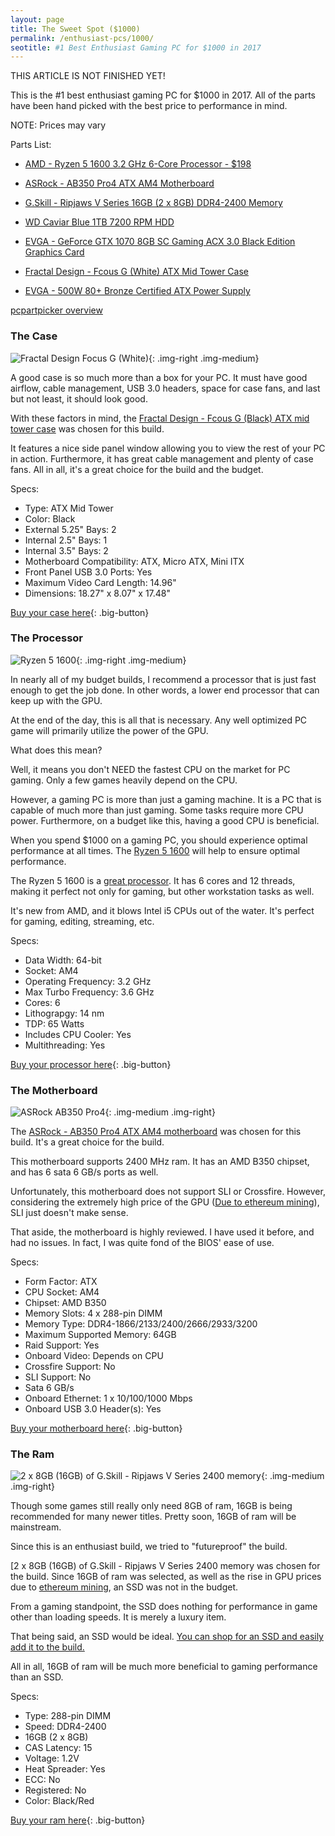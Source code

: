 ```yaml
---
layout: page
title: The Sweet Spot ($1000)
permalink: /enthusiast-pcs/1000/
seotitle: #1 Best Enthusiast Gaming PC for $1000 in 2017
---
```

THIS ARTICLE IS NOT FINISHED YET!


This is the #1 best enthusiast gaming PC for $1000 in 2017. All of the parts have been hand picked with the best price to performance in mind.

NOTE: Prices may vary 

Parts List: 

* [AMD - Ryzen 5 1600 3.2 GHz 6-Core Processor - $198](https://www.amazon.com/gp/product/B06XNRQHG4/ref=as_li_qf_sp_asin_il_tl?ie=UTF8&tag=cryptocurrency06-20&camp=1789&creative=9325&linkCode=as2&creativeASIN=B06XNRQHG4&linkId=19e6fe382563cfb3c11b74d1f8ade825)

* [ASRock - AB350 Pro4 ATX AM4 Motherboard](https://www.amazon.com/gp/product/B06WWF165R/ref=as_li_qf_sp_asin_il_tl?ie=UTF8&tag=cryptocurrency06-20&camp=1789&creative=9325&linkCode=as2&creativeASIN=B06WWF165R&linkId=da5f6cb6124adbfac2a435e219082ec9)

* [G.Skill - Ripjaws V Series 16GB (2 x 8GB) DDR4-2400 Memory](https://www.amazon.com/gp/product/B013J7T5K6/ref=as_li_qf_sp_asin_il_tl?ie=UTF8&tag=cryptocurrency06-20&camp=1789&creative=9325&linkCode=as2&creativeASIN=B013J7T5K6&linkId=c9c90987a892dc655f57b6ef465af49f)

* [WD Caviar Blue 1TB 7200 RPM HDD](https://www.amazon.com/gp/product/B0088PUEPK/ref=as_li_tl?ie=UTF8&tag=cryptocurrency06-20&camp=1789&creative=9325&linkCode=as2&creativeASIN=B0088PUEPK&linkId=ebd1ec7b7b862a7d17070d2b1ea21b01)

* [EVGA - GeForce GTX 1070 8GB SC Gaming ACX 3.0 Black Edition Graphics Card](https://www.amazon.com/gp/product/B01KVZBNY0/ref=as_li_qf_sp_asin_il_tl?ie=UTF8&tag=cryptocurrency06-20&camp=1789&creative=9325&linkCode=as2&creativeASIN=B01KVZBNY0&linkId=5f9747ae90037f75f600073ea41edba5)

* [Fractal Design - Fcous G (White) ATX Mid Tower Case](https://www.amazon.com/gp/product/B071SHFRTP/ref=as_li_qf_sp_asin_il_tl?ie=UTF8&tag=cryptocurrency06-20&camp=1789&creative=9325&linkCode=as2&creativeASIN=B071SHFRTP&linkId=5592028d23d8e6ed2ca7fe3dba505ae3)

* [EVGA - 500W 80+ Bronze Certified ATX Power Supply](https://www.amazon.com/gp/product/B00DZ6R9GE/ref=as_li_qf_sp_asin_il_tl?ie=UTF8&tag=cryptocurrency06-20&camp=1789&creative=9325&linkCode=as2&creativeASIN=B00DZ6R9GE&linkId=daf0cfabb8c31999e7f9d478f4a95b5d)

[pcpartpicker overview](https://pcpartpicker.com/list/62mQHN)

### The Case 
![Fractal Design Focus G (White)](/img/case/fractaldesign-focusg.jpg "Fractal Design Focus G (White)"){: .img-right .img-medium}


A good case is so much more than a box for your PC. It must have good airflow, cable management, USB 3.0 headers, space for case fans, and last but not least, it should look good. 

With these factors in mind, the [Fractal Design - Fcous G (Black) ATX mid tower case](https://www.amazon.com/gp/product/B071SHFRTP/ref=as_li_qf_sp_asin_il_tl?ie=UTF8&tag=cryptocurrency06-20&camp=1789&creative=9325&linkCode=as2&creativeASIN=B071SHFRTP&linkId=5592028d23d8e6ed2ca7fe3dba505ae3) was chosen for this build. 

It features a nice side panel window allowing you to view the rest of your PC in action. Furthermore, it has great cable management and plenty of case fans. All in all, it's a great choice for the build and the budget. 

Specs: 

* Type: ATX Mid Tower
* Color: Black
* External 5.25" Bays: 2
* Internal 2.5" Bays: 1
* Internal 3.5" Bays: 2
* Motherboard Compatibility: ATX, Micro ATX, Mini ITX
* Front Panel USB 3.0 Ports: Yes
* Maximum Video Card Length: 14.96" 
* Dimensions: 18.27" x 8.07" x 17.48" 

[Buy your case here](https://www.amazon.com/gp/product/B071SHFRTP/ref=as_li_qf_sp_asin_il_tl?ie=UTF8&tag=cryptocurrency06-20&camp=1789&creative=9325&linkCode=as2&creativeASIN=B071SHFRTP&linkId=5592028d23d8e6ed2ca7fe3dba505ae3){: .big-button}

### The Processor 
![Ryzen 5 1600](/img/cpu/ryzen51400.png "Ryzen 5 1400"){: .img-right .img-medium}

In nearly all of my budget builds, I recommend a processor that is just fast enough to get the job done. In other words, a lower end processor that can keep up with the GPU. 

At the end of the day, this is all that is necessary. Any well optimized PC game will primarily utilize the power of the GPU. 

What does this mean? 

Well, it means you don't NEED the fastest CPU on the market for PC gaming. Only a few games heavily depend on the CPU. 

However, a gaming PC is more than just a gaming machine. It is a PC that is capable of much more than just gaming. Some tasks require more CPU power. Furthermore, on a budget like this, having a good CPU is beneficial. 

When you spend $1000 on a gaming PC, you should experience optimal performance at all times. The [Ryzen 5 1600](https://www.amazon.com/gp/product/B06XNRQHG4/ref=as_li_qf_sp_asin_il_tl?ie=UTF8&tag=cryptocurrency06-20&camp=1789&creative=9325&linkCode=as2&creativeASIN=B06XNRQHG4&linkId=19e6fe382563cfb3c11b74d1f8ade825) will help to ensure optimal performance.

The Ryzen 5 1600 is a [great processor](https://www.techpowerup.com/reviews/AMD/Ryzen_5_1600/). It has 6 cores and 12 threads, making it perfect not only for gaming, but other workstation tasks as well. 

It's new from AMD, and it blows Intel i5 CPUs out of the water. It's perfect for gaming, editing, streaming, etc. 

Specs: 

* Data Width: 64-bit
* Socket: AM4
* Operating Frequency: 3.2 GHz 
* Max Turbo Frequency: 3.6 GHz
* Cores: 6
* Lithograpgy: 14 nm 
* TDP: 65 Watts
* Includes CPU Cooler: Yes
* Multithreading: Yes 

[Buy your processor here](https://www.amazon.com/gp/product/B06XNRQHG4/ref=as_li_qf_sp_asin_il_tl?ie=UTF8&tag=cryptocurrency06-20&camp=1789&creative=9325&linkCode=as2&creativeASIN=B06XNRQHG4&linkId=19e6fe382563cfb3c11b74d1f8ade825){: .big-button}

### The Motherboard
![ASRock AB350 Pro4](/img/mobo/ab350-pro4.png "ASRock AB350 Pro4"){: .img-medium .img-right}


The [ASRock - AB350 Pro4 ATX AM4 motherboard](https://www.amazon.com/gp/product/B06WWF165R/ref=as_li_qf_sp_asin_il_tl?ie=UTF8&tag=cryptocurrency06-20&camp=1789&creative=9325&linkCode=as2&creativeASIN=B06WWF165R&linkId=da5f6cb6124adbfac2a435e219082ec9) was chosen for this build. It's a great choice for the build.  

This motherboard supports 2400 MHz ram. It has an AMD B350 chipset, and has 6 sata 6 GB/s ports as well. 

Unfortunately, this motherboard does not support SLI or Crossfire. However, considering the extremely high price of the GPU ([Due to ethereum mining](/crypto-mining/ethereum-hardware/)), SLI just doesn't make sense. 

That aside, the motherboard is highly reviewed. I have used it before, and had no issues. In fact, I was quite fond of the BIOS' ease of use. 

Specs: 

* Form Factor: ATX
* CPU Socket: AM4
* Chipset: AMD B350
* Memory Slots: 4 x 288-pin DIMM
* Memory Type: DDR4-1866/2133/2400/2666/2933/3200
* Maximum Supported Memory: 64GB
* Raid Support: Yes
* Onboard Video: Depends on CPU
* Crossfire Support: No
* SLI Support: No
* Sata 6 GB/s
* Onboard Ethernet: 1 x 10/100/1000 Mbps
* Onboard USB 3.0 Header(s): Yes

[Buy your motherboard here](https://www.amazon.com/gp/product/B06WWF165R/ref=as_li_qf_sp_asin_il_tl?ie=UTF8&tag=cryptocurrency06-20&camp=1789&creative=9325&linkCode=as2&creativeASIN=B06WWF165R&linkId=da5f6cb6124adbfac2a435e219082ec9){: .big-button}

### The Ram
![2 x 8GB (16GB) of G.Skill - Ripjaws V Series 2400 memory](/img/ram/gskill-v-2x8.png "Ripjaws V Series 2x8GB"){: .img-medium .img-right}


Though some games still really only need 8GB of ram, 16GB is being recommended for many newer titles. Pretty soon, 16GB of ram will be mainstream. 

Since this is an enthusiast build, we tried to "futureproof" the build. 

[2 x 8GB (16GB) of G.Skill - Ripjaws V Series 2400 memory was chosen for the build. Since 16GB of ram was selected, as well as the rise in GPU prices due to [ethereum mining](/crypto-mining/ethereum-hardware/), an SSD was not in the budget. 

From a gaming standpoint, the SSD does nothing for performance in game other than loading speeds. It is merely a luxury item. 

That being said, an SSD would be ideal. [You can shop for an SSD and easily add it to the build.](http://rover.ebay.com/rover/1/711-53200-19255-0/1?icep_ff3=10&pub=5575177097&toolid=10001&campid=5338146172&customid=&icep_uq=SSD&icep_sellerId=&icep_ex_kw=&icep_sortBy=12&icep_catId=&icep_minPrice=&icep_maxPrice=&ipn=psmain&icep_vectorid=229466&kwid=902099&mtid=824&kw=lg) 

All in all, 16GB of ram will be much more beneficial to gaming performance than an SSD.

Specs: 

* Type: 288-pin DIMM
* Speed: DDR4-2400
* 16GB (2 x 8GB)
* CAS Latency: 15
* Voltage: 1.2V
* Heat Spreader: Yes
* ECC: No
* Registered: No
* Color: Black/Red 

[Buy your ram here](https://www.amazon.com/gp/product/B013J7T5K6/ref=as_li_qf_sp_asin_il_tl?ie=UTF8&tag=cryptocurrency06-20&camp=1789&creative=9325&linkCode=as2&creativeASIN=B013J7T5K6&linkId=c9c90987a892dc655f57b6ef465af49f){: .big-button}